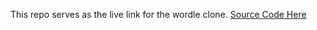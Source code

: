 This repo serves as the live link for the wordle clone.
[Source Code Here](https://github.com/gunvir403/summer_training/tree/main/final_assessment/wordle_clone)